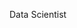 Data Scientist

<!---
VitaliyMalcev/VitaliyMalcev is a ✨ special ✨ repository because its `README.md` (this file) appears on your GitHub profile.
You can click the Preview link to take a look at your changes.
--->
